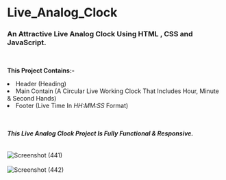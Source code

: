 # Live_Analog_Clock
<h3><b>An Attractive Live Analog Clock Using HTML , CSS and JavaScript.</b></h3>
<br>

<b>This Project Contains:-</b>

<li>Header (Heading)</li>
<li>Main Contain (A Circular Live Working Clock That Includes Hour, Minute & Second Hands)</li>
<li>Footer (Live Time In <i>HH:MM:SS</i> Format)</li>
<br><br>

<b><i>This Live Analog Clock Project Is Fully Functional & Responsive.</i></b> 
<br><br><br>
![Screenshot (441)](https://user-images.githubusercontent.com/85762282/158080724-d66a96dc-a2ef-4c49-b7f1-74c85d9fef2d.png)
<br><br>
![Screenshot (442)](https://user-images.githubusercontent.com/85762282/158080726-c6096459-a4e6-4d9a-8742-6424677d4e52.png)
